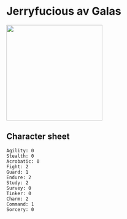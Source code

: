 # Jerryfucious av Galas

<img src="https://user-images.githubusercontent.com/260888/225111192-5266b0fb-c9da-457b-afae-732ad6b7fc48.png" width="250">


## Character sheet

```
Agility: 0
Stealth: 0
Acrobatic: 0
Fight: 2
Guard: 1
Endure: 2
Study: 2
Survey: 0
Tinker: 0
Charm: 2
Command: 1
Sorcery: 0
```

